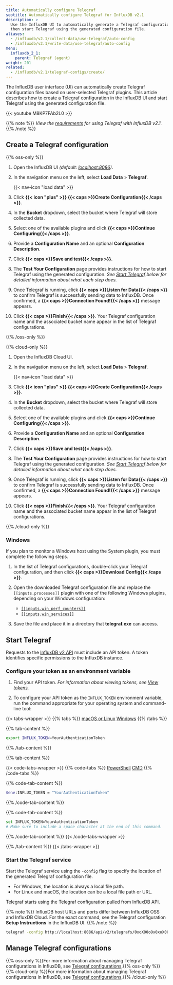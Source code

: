 ```yaml
---
title: Automatically configure Telegraf
seotitle: Automatically configure Telegraf for InfluxDB v2.1
description: >
  Use the InfluxDB UI to automatically generate a Telegraf configuration,
  then start Telegraf using the generated configuration file.
aliases:
  - /influxdb/v2.1/collect-data/use-telegraf/auto-config
  - /influxdb/v2.1/write-data/use-telegraf/auto-config
menu:
  influxdb_2_1:
    parent: Telegraf (agent)
weight: 201
related:
  - /influxdb/v2.1/telegraf-configs/create/
---
```


The InfluxDB user interface (UI) can automatically create Telegraf configuration files based on user-selected Telegraf plugins.
This article describes how to create a Telegraf configuration in the InfluxDB UI and
start Telegraf using the generated configuration file.

{{< youtube M8KP7FAb2L0 >}}

{{% note %}}
_View the [requirements](/influxdb/v2.1/write-data/no-code/use-telegraf#requirements)
for using Telegraf with InfluxDB v2.1._
{{% /note %}}

## Create a Telegraf configuration

{{% oss-only %}}

1. Open the InfluxDB UI _(default: [localhost:8086](http://localhost:8086))_.
2. In the navigation menu on the left, select **Load Data** > **Telegraf**.

    {{< nav-icon "load data" >}}

4. Click **{{< icon "plus" >}} {{< caps >}}Create Configuration{{< /caps >}}**.
5. In the **Bucket** dropdown, select the bucket where Telegraf will store collected data.
6. Select one of the available plugins and click **{{< caps >}}Continue Configuring{{< /caps >}}**.
8. Provide a **Configuration Name** and an optional **Configuration Description**.
9. Click **{{< caps >}}Save and test{{< /caps >}}**.
10. The **Test Your Configuration** page provides instructions for how to start Telegraf using the generated configuration.
   _See [Start Telegraf](#start-telegraf) below for detailed information about what each step does._
11. Once Telegraf is running, click **{{< caps >}}Listen for Data{{< /caps >}}** to confirm Telegraf is successfully sending data to InfluxDB.
Once confirmed, a **{{< caps >}}Connection Found!{{< /caps >}}** message appears.
12. Click **{{< caps >}}Finish{{< /caps >}}**. Your Telegraf configuration name and the associated bucket name appear in the list of Telegraf configurations.

{{% /oss-only %}}

{{% cloud-only %}}

1. Open the InfluxDB Cloud UI.
2. In the navigation menu on the left, select **Load Data** > **Telegraf**.

    {{< nav-icon "load data" >}}

4. Click **{{< icon "plus" >}} {{< caps >}}Create Configuration{{< /caps >}}**.
5. In the **Bucket** dropdown, select the bucket where Telegraf will store collected data.
6. Select one of the available plugins and click **{{< caps >}}Continue Configuring{{< /caps >}}**.
8. Provide a **Configuration Name** and an optional **Configuration Description**.
9. Click **{{< caps >}}Save and test{{< /caps >}}**.
10. The **Test Your Configuration** page provides instructions for how to start Telegraf using the generated configuration.
   _See [Start Telegraf](#start-telegraf) below for detailed information about what each step does._
11. Once Telegraf is running, click **{{< caps >}}Listen for Data{{< /caps >}}** to confirm Telegraf is successfully sending data to InfluxDB.
Once confirmed, a **{{< caps >}}Connection Found!{{< /caps >}}** message appears.
12. Click **{{< caps >}}Finish{{< /caps >}}**. Your Telegraf configuration name and the associated bucket name appear in the list of Telegraf configurations.

{{% /cloud-only %}}

### Windows

If you plan to monitor a Windows host using the System plugin, you must complete the following steps.

1. In the list of Telegraf configurations, double-click your
    Telegraf configuration, and then click **{{< caps >}}Download Config{{< /caps >}}**.
2. Open the downloaded Telegraf configuration file and replace the `[[inputs.processes]]` plugin with one of the following Windows plugins, depending on your Windows configuration:

   - [`[[inputs.win_perf_counters]]`](https://github.com/influxdata/telegraf/tree/master/plugins/inputs/win_perf_counters)
   -  [`[[inputs.win_services]]`](https://github.com/influxdata/telegraf/tree/master/plugins/inputs/win_services)

3. Save the file and place it in a directory that **telegraf.exe** can access.


## Start Telegraf

Requests to the [InfluxDB v2 API](/influxdb/v2.1/reference/api/) must include an API token.
A token identifies specific permissions to the InfluxDB instance.

### Configure your token as an environment variable

1. Find your API token. _For information about viewing tokens, see [View tokens](/influxdb/v2.1/security/tokens/view-tokens/)._

2. To configure your API token as the `INFLUX_TOKEN` environment variable, run the command appropriate for your operating system and command-line tool:

{{< tabs-wrapper >}}
{{% tabs %}}
[macOS or Linux](#)
[Windows](#)
{{% /tabs %}}

{{% tab-content %}}
```sh
export INFLUX_TOKEN=YourAuthenticationToken
```
{{% /tab-content %}}

{{% tab-content %}}

{{< code-tabs-wrapper >}}
{{% code-tabs %}}
[PowerShell](#)
[CMD](#)
{{% /code-tabs %}}

{{% code-tab-content %}}
```sh
$env:INFLUX_TOKEN = "YourAuthenticationToken"
```
{{% /code-tab-content %}}

{{% code-tab-content %}}
```sh
set INFLUX_TOKEN=YourAuthenticationToken
# Make sure to include a space character at the end of this command.
```
{{% /code-tab-content %}}
{{< /code-tabs-wrapper >}}

{{% /tab-content %}}
{{< /tabs-wrapper >}}

### Start the Telegraf service

Start the Telegraf service using the `-config` flag to specify the location of the generated Telegraf configuration file.

- For Windows, the location is always a local file path.
- For Linux and macOS, the location can be a local file path or URL.

Telegraf starts using the Telegraf configuration pulled from InfluxDB API.

{{% note %}}
InfluxDB host URLs and ports differ between InfluxDB OSS and InfluxDB Cloud.
For the exact command, see the Telegraf configuration **Setup Instructions** in the InfluxDB UI.
{{% /note %}}

```sh
telegraf -config http://localhost:8086/api/v2/telegrafs/0xoX00oOx0xoX00o
```

## Manage Telegraf configurations

{{% oss-only %}}For more information about managing Telegraf configurations in InfluxDB, see
[Telegraf configurations](/influxdb/v2.1/telegraf-configs/).{{% oss-only %}}
{{% cloud-only %}}For more information about managing Telegraf configurations in InfluxDB, see
[Telegraf configurations](/influxdb/cloud/telegraf-configs/).{{% /cloud-only %}}
